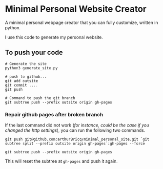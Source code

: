 # Minimal Personal Website Creator

A minimal personal webpage creator that you can fully customize, written in python.

I use this code to generate my personal website.

## To push your code

```console
# Generate the site
python3 generate_site.py

# push to github...
git add outsite
git commit ....
git push

# Command to push the git branch
git subtree push --prefix outsite origin gh-pages
```

### Repair github pages after broken branch

If the last command did not work (*for instance, could be the case if you changed the http settings*), you can run the following two commands.

```console
git push git@github.com:arthurBricq/minimal_personal_site.git `git subtree split --prefix outsite origin gh-pages`:gh-pages --force

git subtree push --prefix outsite origin gh-pages
```

This will reset the subtree at `gh-pages` and push it again.
